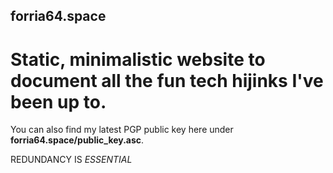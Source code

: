 ## forria64.space
# Static, minimalistic website to document all the fun tech hijinks I've been up to.
You can also find my latest PGP public key here under **forria64.space/public_key.asc**.

REDUNDANCY IS *ESSENTIAL*
